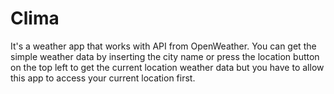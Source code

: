# Clima

It's a weather app that works with API from OpenWeather. You can get the simple weather data by inserting the city name or 
press the location button on the top left to get the current location weather data but you have to allow this app to access your
current location first.
